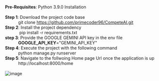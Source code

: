 **Pre-Requisites**: Python 3.9.0 Installation<br><br>
**Step 1**: Download the project code base <br>&nbsp;&nbsp;&nbsp;&nbsp;&nbsp;&nbsp;&nbsp;&nbsp;&nbsp;&nbsp;&nbsp;git clone https://github.com/primecoder96/CompeteAI.git <br>
**Step 2**: Install the project dependency<br>&nbsp;&nbsp;&nbsp;&nbsp;&nbsp;&nbsp;&nbsp;&nbsp;&nbsp;&nbsp;&nbsp; pip install -r requirements.txt<br>
**step 3**: Provide the GOOGLE GEMINI API key in the env file<br>&nbsp;&nbsp;&nbsp;&nbsp;&nbsp;&nbsp;&nbsp;&nbsp;&nbsp;&nbsp;&nbsp;**GOOGLE_API_KEY**="GEMINI_API_KEY"<br>
**Step 4**: Execute the project with the following command<br>&nbsp;&nbsp;&nbsp;&nbsp;&nbsp;&nbsp;&nbsp;&nbsp;&nbsp;&nbsp;&nbsp;python manage.py runserver<br>
**Step 5**: Navigate to the follwoing Home page Url once the application is up<br>&nbsp;&nbsp;&nbsp;&nbsp;&nbsp;&nbsp;&nbsp;&nbsp;&nbsp;&nbsp;&nbsp;http://localhost:8000/home<br><br>
![image](https://github.com/user-attachments/assets/e62e8d98-66e0-4748-af61-597a71d6a251)



